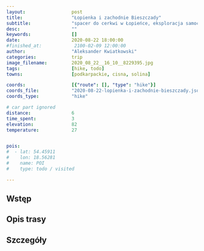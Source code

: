 ```yaml
---
layout:                 post
title:                  "Łopienka i zachodnie Bieszczady"
subtitle:               "spacer do cerkwi w Łopieńce, eksploracja samochodem, dużo ludzi"
desc:                   ""
keywords:               []
date:                   2020-08-22 18:00:00
#finished_at:            2100-02-09 12:00:00
author:                 "Aleksander Kwiatkowski"
categories:             trip
image_filename:         2020_08_22__16_10__8229395.jpg
tags:                   [hike, todo]
towns:                  [podkarpackie, cisna, solina]

coords:                 [{"route": [], "type": "hike"}]
coords_file:            "2020-08-22-lopienka-i-zachodnie-bieszczady.json"
coords_type:            "hike"

# car part ignored
distance:               6
time_spent:             3
elevation:              82
temperature:            27


pois:
#  - lat: 54.45911
#    lon: 18.56281
#    name: POI
#    type: todo / visited

---
```



## Wstęp

## Opis trasy

## Szczegóły
